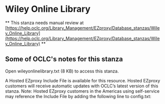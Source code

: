 # Wiley Online Library
** This stanza needs manual review at [https://help.oclc.org/Library_Management/EZproxy/Database_stanzas/Wiley_Online_Library](https://help.oclc.org/Library_Management/EZproxy/Database_stanzas/Wiley_Online_Library) **

## Some of OCLC's notes for this stanza

Open wileyonlinelibrary.txt (8 KB) to access this stanza.

A Hosted EZproxy Include File is available for this resource. Hosted EZproxy customers will receive automatic updates with OCLC&rsquo;s latest version of this stanza. Note: Hosted EZproxy customers in the Americas using self-service may reference the Include File by adding the following line to config.txt:

&nbsp;

&nbsp;

